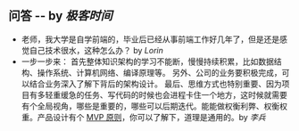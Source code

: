## 问答 -- by _极客时间_

-   老师，我大学是自学前端的，毕业后已经从事前端工作好几年了，但是还是感觉自己技术很水，这种怎么办？ by _Lorin_
-   一步一步来：
    首先整体知识架构的学习不能断，慢慢持续积累，比如数据结构、操作系统、计算机网络、编译原理等。
    另外、公司的业务要积极完成，可以结合业务深入了解下背后的架构设计。
    最后、思维方式也特别重要、因为项目有多轻重缓急的任务、写代码的时候也会进程卡住一个地方，这时候就需要有个全局视角，哪些是重要的，哪些可以后期迭代。能能做权衡利弊、权衡权重。产品设计有个 [MVP 原则](https://www.jianshu.com/p/3efba995b652)，你可以了解下，道理是通用的。by _李兵_
